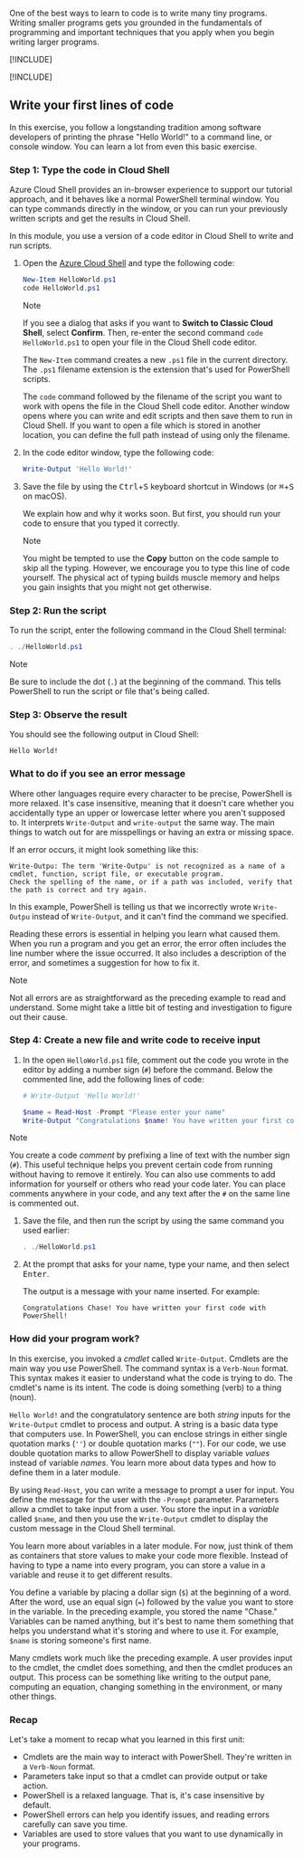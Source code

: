 One of the best ways to learn to code is to write many tiny programs. Writing smaller programs gets you grounded in the fundamentals of programming and important techniques that you apply when you begin writing larger programs.

[!INCLUDE[](../../../includes/azure-optional-exercise-subscription-note.md)]

[!INCLUDE[](../../../includes/azure-cloud-shell-terminal-note.md)]

## Write your first lines of code

In this exercise, you follow a longstanding tradition among software developers of printing the phrase "Hello World!" to a command line, or console window. You can learn a lot from even this basic exercise.

### Step 1: Type the code in Cloud Shell

Azure Cloud Shell provides an in-browser experience to support our tutorial approach, and it behaves like a normal PowerShell terminal window. You can type commands directly in the window, or you can run your previously written scripts and get the results in Cloud Shell.

In this module, you use a version of a code editor in Cloud Shell to write and run scripts.

1. Open the [Azure Cloud Shell](https://shell.azure.com/) and type the following code:

    ```powershell
    New-Item HelloWorld.ps1
    code HelloWorld.ps1
    ```

    > [!NOTE]
    > If you see a dialog that asks if you want to **Switch to Classic Cloud Shell**, select **Confirm**. Then, re-enter the second command `code HelloWorld.ps1` to open your file in the Cloud Shell code editor.

    The `New-Item` command creates a new `.ps1` file in the current directory. The `.ps1` filename extension is the extension that's used for PowerShell scripts.

    The `code` command followed by the filename of the script you want to work with opens the file in the Cloud Shell code editor. Another window opens where you can write and edit scripts and then save them to run in Cloud Shell. If you want to open a file which is stored in another location, you can define the full path instead of using only the filename.

1. In the code editor window, type the following code:

    ```powershell
    Write-Output 'Hello World!'
    ```

1. Save the file by using the <kbd>Ctrl</kbd>+<kbd>S</kbd> keyboard shortcut in Windows (or <kbd>⌘</kbd>+<kbd>S</kbd> on macOS).

    We explain how and why it works soon. But first, you should run your code to ensure that you typed it correctly.

    > [!NOTE]
    > You might be tempted to use the **Copy** button on the code sample to skip all the typing. However, we encourage you to type this line of code yourself. The physical act of typing builds muscle memory and helps you gain insights that you might not get otherwise.

### Step 2: Run the script

To run the script, enter the following command in the Cloud Shell terminal:

```powershell
. ./HelloWorld.ps1
```

> [!NOTE]
> Be sure to include the dot (`.`) at the beginning of the command. This tells PowerShell to run
> the script or file that's being called.

### Step 3: Observe the result

You should see the following output in Cloud Shell:

```Output
Hello World!
```

### What to do if you see an error message

Where other languages require every character to be precise, PowerShell is more relaxed. It's case insensitive, meaning that it doesn't care whether you accidentally type an upper or lowercase letter where you aren't supposed to. It interprets `Write-Output` and `write-output` the same way. The main things to watch out for are misspellings or having an extra or missing space.

If an error occurs, it might look something like this:

```Output
Write-Outpu: The term 'Write-Outpu' is not recognized as a name of a cmdlet, function, script file, or executable program. 
Check the spelling of the name, or if a path was included, verify that the path is correct and try again.
```

In this example, PowerShell is telling us that we incorrectly wrote `Write-Outpu` instead of `Write-Output`, and it can't find the command we specified.

Reading these errors is essential in helping you learn what caused them. When you run a program and you get an error, the error often includes the line number where the issue occurred. It also includes a description of the error, and sometimes a suggestion for how to fix it.

> [!NOTE]
> Not all errors are as straightforward as the preceding example to read and understand. Some might
> take a little bit of testing and investigation to figure out their cause.

### Step 4: Create a new file and write code to receive input

1. In the open `HelloWorld.ps1` file, comment out the code you wrote in the editor by adding a number sign (`#`) before the command. Below the commented line, add the following lines of code:

    ```powershell
    # Write-Output 'Hello World!'

    $name = Read-Host -Prompt "Please enter your name"
    Write-Output "Congratulations $name! You have written your first code with PowerShell!"
    ```

> [!NOTE]
> You create a code *comment* by prefixing a line of text with the number sign (`#`). This useful technique helps you prevent certain code from running without having to remove it entirely. You can also use comments to add information for yourself or others who read your code later. You can place comments anywhere in your code, and any text after the `#` on the same line is commented out.

1. Save the file, and then run the script by using the same command you used earlier:

    ```powershell
    . ./HelloWorld.ps1
    ```

1. At the prompt that asks for your name, type your name, and then select <kbd>Enter</kbd>.

    The output is a message with your name inserted. For example:

    ```Output
    Congratulations Chase! You have written your first code with PowerShell!
    ```

### How did your program work?

In this exercise, you invoked a *cmdlet* called `Write-Output`. Cmdlets are the main way you use PowerShell. The command syntax is a `Verb-Noun` format. This syntax makes it easier to understand what the code is trying to do. The cmdlet's name is its intent. The code is doing something (verb) to a thing (noun).

`Hello World!` and the congratulatory sentence are both *string* inputs for the `Write-Output` cmdlet to process and output. A string is a basic data type that computers use. In PowerShell, you can enclose strings in either single quotation marks (`''`) or double quotation marks (`""`). For our code, we use double quotation marks to allow PowerShell to display variable *values* instead of variable *names*. You learn more about data types and how to define them in a later module.

By using `Read-Host`, you can write a message to prompt a user for input. You define the message for the user with the `-Prompt` parameter. Parameters allow a cmdlet to take input from a user. You store the input in a *variable* called `$name`, and then you use the `Write-Output` cmdlet to display the custom message in the Cloud Shell terminal.

You learn more about variables in a later module. For now, just think of them as containers that store values to make your code more flexible. Instead of having to type a name into every program, you can store a value in a variable and reuse it to get different results.

You define a variable by placing a dollar sign (`$`) at the beginning of a word. After the word, use an equal sign (`=`) followed by the value you want to store in the variable. In the preceding example, you stored the name "Chase." Variables can be named anything, but it's best to name them something that helps you understand what it's storing and where to use it. For example, `$name` is storing someone's first name.

Many cmdlets work much like the preceding example. A user provides input to the cmdlet, the cmdlet does something, and then the cmdlet produces an output. This process can be something like writing to the output pane, computing an equation, changing something in the environment, or many other things.

### Recap

Let's take a moment to recap what you learned in this first unit:

- Cmdlets are the main way to interact with PowerShell. They're written in a `Verb-Noun` format.
- Parameters take input so that a cmdlet can provide output or take action.
- PowerShell is a relaxed language. That is, it's case insensitive by default.
- PowerShell errors can help you identify issues, and reading errors carefully can save you time.
- Variables are used to store values that you want to use dynamically in your programs.
